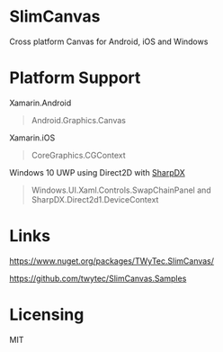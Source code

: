 # SlimCanvas
Cross platform Canvas for Android, iOS and Windows

# Platform Support

Xamarin.Android
> Android.Graphics.Canvas

Xamarin.iOS
> CoreGraphics.CGContext

Windows 10 UWP using Direct2D with [SharpDX](https://github.com/sharpdx/SharpDX)
> Windows.UI.Xaml.Controls.SwapChainPanel and SharpDX.Direct2d1.DeviceContext



# Links

https://www.nuget.org/packages/TWyTec.SlimCanvas/

https://github.com/twytec/SlimCanvas.Samples

# Licensing
MIT
